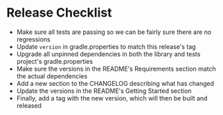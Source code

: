 # Release Checklist
- Make sure all tests are passing so we can be fairly sure there are no regressions
- Update `version` in gradle.properties to match this release's tag
- Upgrade all unpinned dependencies in both the library and tests project's gradle.properties
- Make sure the versions in the README's Requirements section match the actual dependencies
- Add a new section to the CHANGELOG describing what has changed
- Update the versions in the README's Getting Started section
- Finally, add a tag with the new version, which will then be built and released
